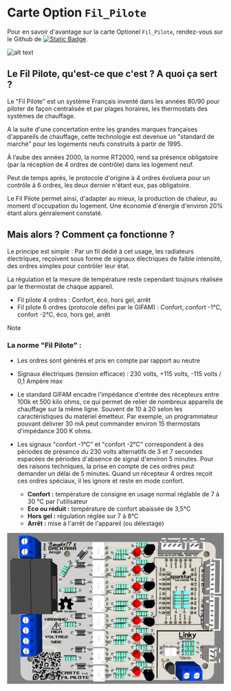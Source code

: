 # Carte Option `Fil_Pilote`
Pour en savoir d'avantage sur la carte Optionel `Fil_Pilote`, rendez-vous sur le Github de [![Static Badge](https://img.shields.io/badge/Dackara-black?logo=git&style=flat)](https://github.com/Dackara/Fil_Pilote).

![alt text](https://github.com/Dackara/Fil_Pilote/blob/main/Image/Photo/IMG_3848.JPG)

## Le Fil Pilote, qu'est-ce que c'est ? A quoi ça sert ?
Le "Fil Pilote" est un système Français inventé dans les années 80/90 pour piloter de façon centralisée et par plages horaires, les thermostats des systèmes de chauffage.

A la suite d'une concertation entre les grandes marques françaises d'appareils de chauffage, cette technologie est devenue un "standard de marché" pour les logements neufs construits à partir de 1995.

À l’aube des années 2000, la norme RT2000, rend sa présence obligatoire (par la réception de 4 ordres de contrôle) dans les logement neuf.

Peut de temps après, le protocole d'origine à 4 ordres évoluera pour un contrôle à 6 ordres, les deux dernier n'étant eux, pas obligatoire.

Le Fil Pilote permet ainsi, d'adapter au mieux, la production de chaleur, au moment d'occupation du logement. Une économie d'énergie d'environ 20% étant alors génralement constaté.

## Mais alors ? Comment ça fonctionne ?
Le principe est simple : Par un fil dédié à cet usage, les radiateurs électriques, reçoivent sous forme de signaux électriques de faible intensité, des ordres simples pour contrôler leur état.

La régulation et la mesure de température reste cependant toujours réalisée par le thermostat de chaque appareil. 
- Fil pilote 4 ordres : Confort, éco, hors gel, arrêt
- Fil pilote 6 ordres (protocole défini par le GIFAM) : Confort, confort -1°C, confort -2°C, éco, hors gel, arrêt

> [!NOTE]
> ### La norme "Fil Pilote" :
> - Les ordres sont générés et pris en compte par rapport au neutre
> - Signaux électriques (tension efficace) : 230 volts, +115 volts, -115 volts / 0,1 Ampère max
> - Le standard GIFAM encadre l'impédance d'entrée des récepteurs entre 100k et 500 kilo ohms, ce qui permet de relier de nombreux appareils de chauffage sur la même ligne. Souvent de 10 à 20 selon les caractéristiques du matériel émetteur. Par exemple, un programmateur pouvant délivrer 30 mA peut commander environ 15 thermostats d'impédance 200 K ohms.
> - Les signaux "confort -1°C" et "confort -2°C" correspondent à des périodes de présence du 230 volts alternatifs de 3 et 7 secondes espacées de périodes d'absence de signal d'environ 5 minutes. Pour des raisons techniques, la prise en compte de ces ordres peut demander un délai de 5 minutes. Quand un récepteur 4 ordres reçoit ces ordres spéciaux, il les ignore et reste en mode confort.
>
>   - __Confort :__ température de consigne en usage normal réglable de 7 à 30 °C par l'utilisateur
>   - __Eco ou réduit :__ température de confort abaissée de 3,5°C
>   - __Hors gel :__ régulation réglée sur 7 à 8°C
>   - __Arrêt :__ mise à l'arrêt de l'appareil (ou délestage)

![alt text](https://github.com/Dackara/Fil_Pilote/blob/main/Image/3D_View.png)